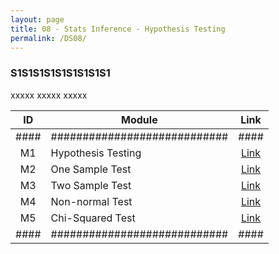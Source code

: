```yaml
---
layout: page
title: 08 - Stats Inference - Hypothesis Testing
permalink: /DS08/
---
```


<h3>S1S1S1S1S1S1S1S1S1</h3>

xxxxx xxxxx xxxxx

| ID | Module                     |Link|
|:--:|----------------------------|:--:|
|####|############################|####|
| M1 | Hypothesis Testing         |[Link](/03-MSDS-Courses/MSDS06/M1/)|
| M2 | One Sample Test            |[Link](/03-MSDS-Courses/MSDS06/M2/)|
| M3 | Two Sample Test            |[Link](/03-MSDS-Courses/MSDS06/M3/)|
| M4 | Non-normal Test            |[Link](/03-MSDS-Courses/MSDS06/M4/)|
| M5 | Chi-Squared Test           |[Link](/03-MSDS-Courses/MSDS06/M5/)|
|####|############################|####|

